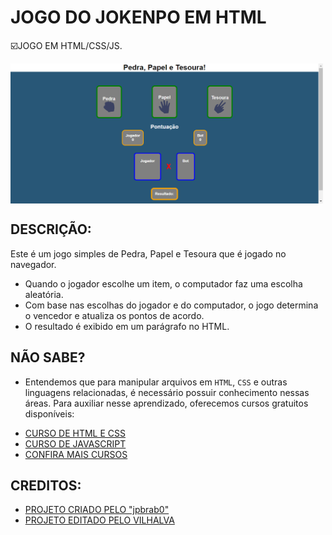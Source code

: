 # JOGO DO JOKENPO EM HTML
☑️JOGO EM HTML/CSS/JS.

<img src="FOTO.png" align="center" width="500"> <br> 

## DESCRIÇÃO:
Este é um jogo simples de Pedra, Papel e Tesoura que é jogado no navegador.

- Quando o jogador escolhe um item, o computador faz uma escolha aleatória.
- Com base nas escolhas do jogador e do computador, o jogo determina o vencedor e atualiza os pontos de acordo.
- O resultado é exibido em um parágrafo no HTML.

## NÃO SABE?
- Entendemos que para manipular arquivos em `HTML`, `CSS` e outras linguagens relacionadas, é necessário possuir conhecimento nessas áreas. Para auxiliar nesse aprendizado, oferecemos cursos gratuitos disponíveis:
* [CURSO DE HTML E CSS](https://github.com/VILHALVA/CURSO-DE-HTML-E-CSS)
* [CURSO DE JAVASCRIPT](https://github.com/VILHALVA/CURSO-DE-JAVASCRIPT)
* [CONFIRA MAIS CURSOS](https://github.com/VILHALVA?tab=repositories&q=+topic:CURSO)

## CREDITOS:
- [PROJETO CRIADO PELO "jpbrab0"](https://github.com/jpbrab0/pedra-papel-tesoura)
- [PROJETO EDITADO PELO VILHALVA](https://github.com/VILHALVA)
